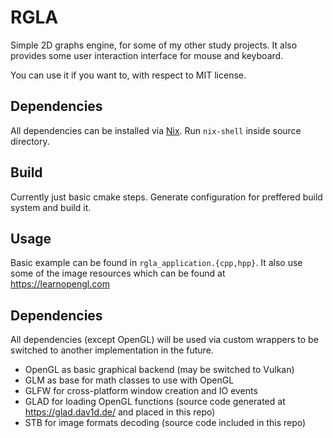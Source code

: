 # RGLA

Simple 2D graphs engine, for some of my other study projects.
It also provides some user interaction interface for mouse and keyboard.

You can use it if you want to, with respect to MIT license.

## Dependencies

All dependencies can be installed via [Nix](https://nixos.wiki/wiki/Nix).
Run `nix-shell` inside source directory.

## Build

Currently just basic cmake steps. Generate configuration for preffered build system and build it.

## Usage

Basic example can be found in `rgla_application.{cpp,hpp}`.
It also use some of the image resources which can be found at https://learnopengl.com

## Dependencies

All dependencies (except OpenGL) will be used via custom wrappers to be switched to another implementation in the future.

* OpenGL as basic graphical backend (may be switched to Vulkan)
* GLM as base for math classes to use with OpenGL
* GLFW for cross-platform window creation and IO events
* GLAD for loading OpenGL functions (source code generated at https://glad.dav1d.de/ and placed in this repo)
* STB for image formats decoding (source code included in this repo)
